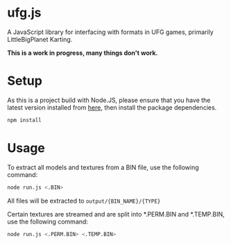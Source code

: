 # ufg.js

A JavaScript library for interfacing with formats in UFG games, primarily LittleBigPlanet Karting.

**This is a work in progress, many things don't work.**

# Setup

As this is a project build with Node.JS, please ensure that you have the latest version installed from [here](https://nodejs.org/en/), then install the package dependencies.
```bash
npm install
```

# Usage

To extract all models and textures from a BIN file, use the following command:
```bash
node run.js <.BIN>
```
All files will be extracted to `output/{BIN_NAME}/{TYPE}`

Certain textures are streamed and are split into *.PERM.BIN and *.TEMP.BIN, use the following command:
```bash
node run.js <.PERM.BIN> <.TEMP.BIN>
```